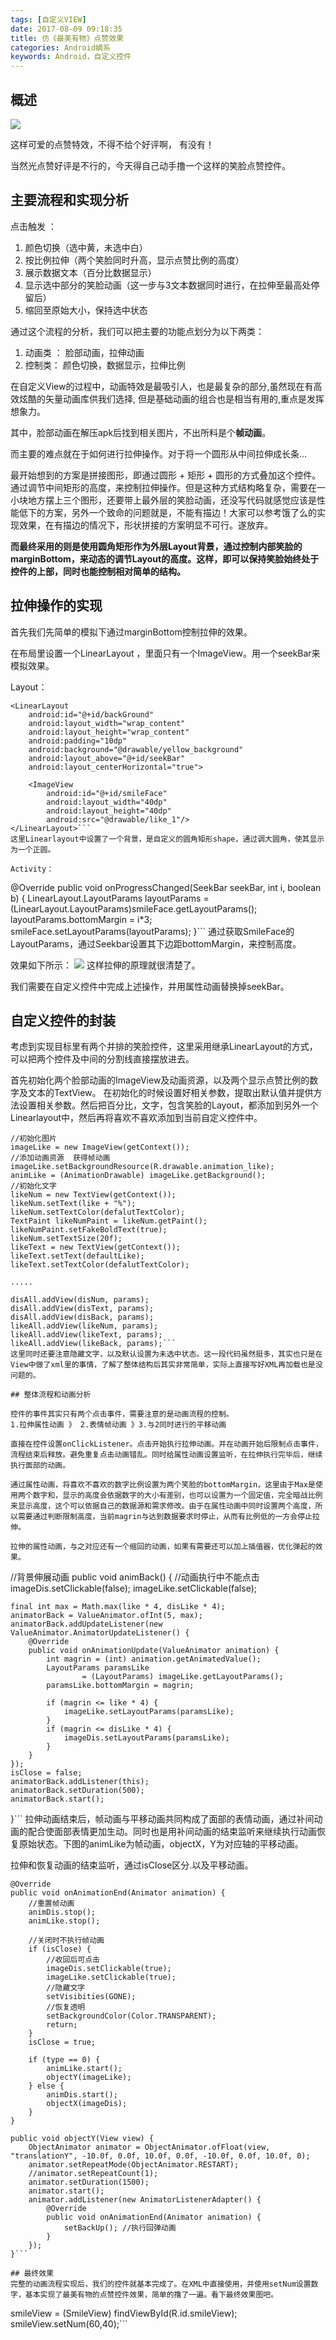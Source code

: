 ```yaml
---
tags: [自定义VIEW]
date: 2017-08-09 09:18:35
title: 仿《最美有物》点赞效果
categories: Android嫡系
keywords: Android，自定义控件
---
```

## 概述
![](http://ondlsj2sn.bkt.clouddn.com/FjwnD58IyZ6FuyyY42-B_8RVMpjh.gif)

<!-- more -->
<!-- 这是　　缩进-->

这样可爱的点赞特效，不得不给个好评啊， 有没有！

当然光点赞好评是不行的，今天得自己动手撸一个这样的笑脸点赞控件。

## 主要流程和实现分析
点击触发 ：

1. 颜色切换（选中黄，未选中白）
2. 按比例拉伸（两个笑脸同时升高，显示点赞比例的高度）
3. 展示数据文本（百分比数据显示）
4. 显示选中部分的笑脸动画（这一步与3文本数据同时进行，在拉伸至最高处停留后）
5. 缩回至原始大小，保持选中状态

通过这个流程的分析，我们可以把主要的功能点划分为以下两类：

1. 动画类 ： 脸部动画，拉伸动画
2. 控制类： 颜色切换，数据显示，拉伸比例

在自定义View的过程中，动画特效是最吸引人，也是最复杂的部分,虽然现在有高效炫酷的矢量动画库供我们选择, 但是基础动画的组合也是相当有用的,重点是发挥想象力。

其中，脸部动画在解压apk后找到相关图片，不出所料是个**帧动画**。

而主要的难点就在于如何进行拉伸操作。对于将一个圆形从中间拉伸成长条...

最开始想到的方案是拼接图形，即通过圆形 + 矩形 + 圆形的方式叠加这个控件。通过调节中间矩形的高度，来控制拉伸操作。但是这种方式结构略复杂，需要在一小块地方摆上三个图形，还要带上最外层的笑脸动画，还没写代码就感觉应该是性能低下的方案，另外一个致命的问题就是，不能有描边！大家可以参考饿了么的实现效果，在有描边的情况下，形状拼接的方案明显不可行。遂放弃。

**而最终采用的则是使用圆角矩形作为外层Layout背景，通过控制内部笑脸的marginBottom，来动态的调节Layout的高度。这样，即可以保持笑脸始终处于控件的上部，同时也能控制相对简单的结构。**

## 拉伸操作的实现
首先我们先简单的模拟下通过marginBottom控制拉伸的效果。

在布局里设置一个LinearLayout ，里面只有一个ImageView。用一个seekBar来模拟效果。

Layout：
```
<LinearLayout
    android:id="@+id/backGround"
    android:layout_width="wrap_content"
    android:layout_height="wrap_content"
    android:padding="10dp"
    android:background="@drawable/yellow_background"
    android:layout_above="@+id/seekBar"
    android:layout_centerHorizontal="true">

    <ImageView
        android:id="@+id/smileFace"
        android:layout_width="40dp"
        android:layout_height="40dp"
        android:src="@drawable/like_1"/>
</LinearLayout>```
这里Linearlayout中设置了一个背景，是自定义的圆角矩形shape，通过调大圆角，使其显示为一个正圆。

Activity：
```
@Override
public void onProgressChanged(SeekBar seekBar, int i, boolean b) {
    LinearLayout.LayoutParams layoutParams = (LinearLayout.LayoutParams)smileFace.getLayoutParams();
    layoutParams.bottomMargin = i*3;
    smileFace.setLayoutParams(layoutParams);
}```
通过获取SmileFace的LayoutParams，通过Seekbar设置其下边距bottomMargin，来控制高度。

效果如下所示：
![](http://ondlsj2sn.bkt.clouddn.com/FgZ6fl5pzwBX_qwwEYM01AlZHMHE.gif)
这样拉伸的原理就很清楚了。

我们需要在自定义控件中完成上述操作，并用属性动画替换掉seekBar。

## 自定义控件的封装
考虑到实现目标里有两个并排的笑脸控件，这里采用继承LinearLayout的方式，可以把两个控件及中间的分割线直接摆放进去。

首先初始化两个脸部动画的ImageView及动画资源，以及两个显示点赞比例的数字及文本的TextView。
在初始化的时候设置好相关参数，提取出默认值并提供方法设置相关参数。然后把百分比，文字，包含笑脸的Layout，都添加到另外一个Linearlayout中，然后再将喜欢不喜欢添加到当前自定义控件中。
```
//初始化图片
imageLike = new ImageView(getContext());
//添加动画资源  获得帧动画
imageLike.setBackgroundResource(R.drawable.animation_like);
animLike = (AnimationDrawable) imageLike.getBackground();
//初始化文字
likeNum = new TextView(getContext());
likeNum.setText(like + "%");
likeNum.setTextColor(defalutTextColor);
TextPaint likeNumPaint = likeNum.getPaint();
likeNumPaint.setFakeBoldText(true);
likeNum.setTextSize(20f);
likeText = new TextView(getContext());
likeText.setText(defaultLike);
likeText.setTextColor(defalutTextColor);

.....

disAll.addView(disNum, params);
disAll.addView(disText, params);
disAll.addView(disBack, params);
likeAll.addView(likeNum, params);
likeAll.addView(likeText, params);
likeAll.addView(likeBack, params);```
这里同时还要注意隐藏文字，以及默认设置为未选中状态。这一段代码虽然挺多，其实也只是在View中做了xml里的事情，了解了整体结构后其实非常简单，实际上直接写好XML再加载也是没问题的。

## 整体流程和动画分析

控件的事件其实只有两个点击事件，需要注意的是动画流程的控制。
1.拉伸属性动画 》 2.表情帧动画 》3.与2同时进行的平移动画

直接在控件设置onClickListener。点击开始执行拉伸动画。并在动画开始后限制点击事件，流程结束后释放。避免重复点击动画错乱。同时给属性动画设置监听，在拉伸执行完毕后，继续执行面部的动画。

通过属性动画，将喜欢不喜欢的数字比例设置为两个笑脸的bottomMargin，这里由于Max是使用两个数字和，显示的高度会依据数字的大小有差别，也可以设置为一个固定值，完全暗战比例来显示高度，这个可以依据自己的数据源和需求修改。由于在属性动画中同时设置两个高度，所以需要通过判断限制高度，当前magrin与达到数据要求时停止，从而有比例低的一方会停止拉伸。

拉伸的属性动画，与之对应还有一个缩回的动画，如果有需要还可以加上插值器，优化弹起的效果。
```
//背景伸展动画
public void animBack() {
    //动画执行中不能点击
    imageDis.setClickable(false);
    imageLike.setClickable(false);

    final int max = Math.max(like * 4, disLike * 4);
    animatorBack = ValueAnimator.ofInt(5, max);
    animatorBack.addUpdateListener(new ValueAnimator.AnimatorUpdateListener() {
        @Override
        public void onAnimationUpdate(ValueAnimator animation) {
            int magrin = (int) animation.getAnimatedValue();
            LayoutParams paramsLike
                    = (LayoutParams) imageLike.getLayoutParams();
            paramsLike.bottomMargin = magrin;

            if (magrin <= like * 4) {
                imageLike.setLayoutParams(paramsLike);
            }
            if (magrin <= disLike * 4) {
                imageDis.setLayoutParams(paramsLike);
            }
        }
    });
    isClose = false;
    animatorBack.addListener(this);
    animatorBack.setDuration(500);
    animatorBack.start();
}```
拉伸动画结束后，帧动画与平移动画共同构成了面部的表情动画，通过补间动画的配合使面部表情更加生动。同时也是用补间动画的结束监听来继续执行动画恢复原始状态。下图的animLike为帧动画，objectX，Y为对应轴的平移动画。

拉伸和恢复动画的结束监听，通过isClose区分.以及平移动画。

```
@Override
public void onAnimationEnd(Animator animation) {
    //重置帧动画
    animDis.stop();
    animLike.stop();

    //关闭时不执行帧动画
    if (isClose) {
        //收回后可点击
        imageDis.setClickable(true);
        imageLike.setClickable(true);
        //隐藏文字
        setVisibities(GONE);
        //恢复透明
        setBackgroundColor(Color.TRANSPARENT);
        return;
    }
    isClose = true;

    if (type == 0) {
        animLike.start();
        objectY(imageLike);
    } else {
        animDis.start();
        objectX(imageDis);
    }
}

public void objectY(View view) {
    ObjectAnimator animator = ObjectAnimator.ofFloat(view, "translationY", -10.0f, 0.0f, 10.0f, 0.0f, -10.0f, 0.0f, 10.0f, 0);
    animator.setRepeatMode(ObjectAnimator.RESTART);
    //animator.setRepeatCount(1);
    animator.setDuration(1500);
    animator.start();
    animator.addListener(new AnimatorListenerAdapter() {
        @Override
        public void onAnimationEnd(Animator animation) {
            setBackUp(); //执行回弹动画
        }
    });
}```

## 最终效果
完整的动画流程实现后，我们的控件就基本完成了。在XML中直接使用，并使用setNum设置数字，基本实现了最美有物的点赞控件效果，简单的撸了一遍。看下最终效果图吧。
```
smileView = (SmileView) findViewById(R.id.smileView);
smileView.setNum(60,40);```
 



<!-- <iframe frameborder="no" border="0" marginwidth="0" marginheight="0" width=100% height=86 src="//music.163.com/outchain/player?type=2&id=songid&auto=1&height=66"></iframe> -->